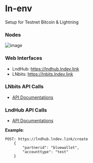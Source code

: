 # ln-env
Setup for Testnet Bitcoin &amp; Lightning

### Nodes
![image](https://user-images.githubusercontent.com/2951406/120335523-33b45180-c2fa-11eb-89cc-352f60da91f8.png)

### Web Interfaces
 - LndHub: https://lndhub.lndev.link
 - LNbits: https://lnbits.lndev.link


### LNbits API Calls
 - [API Documentations](https://lnbits.org/devs/api.html)
### LndHub API Calls
 - [API Documentations](https://github.com/BlueWallet/LndHub/blob/master/doc/Send-requirements.md)

**Example**:
```
POST: https://lndhub.lndev.link/create
    {
        "partnerid": "bluewallet",
        "accounttype": "test"
    }
```
